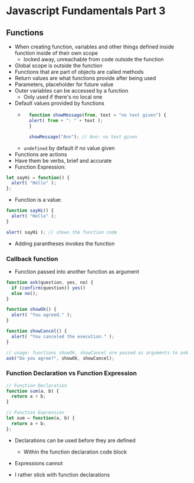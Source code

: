 # Javascript Fundamentals Part 3

## Functions
* When creating function, variables and other things defined inside function inside of their own scope
    * locked away, unreachable from code outside the function
* Global scope is outside the function
* Functions that are part of objects are called methods
* Return values are what functions provide after being used
* Parameters, placeholder for future value
* Outer variables can be accessed by a function
    * Only used if there's no local one
* Default values provided by functions
    * ```javascript
        function showMessage(from, text = "no text given") {
        alert( from + ": " + text );
        }

        showMessage("Ann"); // Ann: no text given

      ```
    * `undefined` by default if no value given
* Functions are actions
* Have them be verbs, brief and accurate
* Function Expression:
```javascript
let sayHi = function() {
  alert( "Hello" );
};
```
* Function is a value:
```javascript
function sayHi() {
  alert( "Hello" );
}

alert( sayHi ); // shows the function code
```
* Adding parantheses invokes the function

### Callback function
* Function passed into another function as argument
```javascript
function ask(question, yes, no) {
  if (confirm(question)) yes()
  else no();
}

function showOk() {
  alert( "You agreed." );
}

function showCancel() {
  alert( "You canceled the execution." );
}

// usage: functions showOk, showCancel are passed as arguments to ask
ask("Do you agree?", showOk, showCancel);
```

### Function Declaration vs Function Expression
```javascript
// Function Declaration
function sum(a, b) {
  return a + b;
}

// Function Expression
let sum = function(a, b) {
  return a + b;
};
```
* Declarations can be used before they are defined
    * Within the function declaration code block
* Expressions cannot

* I rather stick with function declarations
